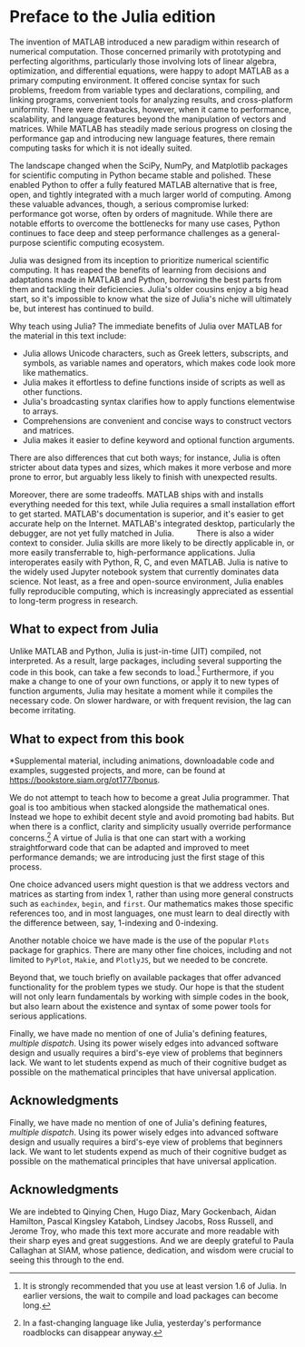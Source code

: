 # Preface to the Julia edition

The invention of MATLAB introduced a new paradigm within research of numerical computation. Those concerned primarily with prototyping and perfecting algorithms, particularly those involving lots of linear algebra, optimization, and differential equations, were happy to adopt MATLAB as a primary computing environment. It offered concise syntax for such problems, freedom from variable types and declarations, compiling, and linking programs, convenient tools for analyzing results, and cross-platform uniformity. There were drawbacks, however, when it came to performance, scalability, and language features beyond the manipulation of vectors and matrices. While MATLAB has steadily made serious progress on closing the performance gap and introducing new language features, there remain computing tasks for which it is not ideally suited.

The landscape changed when the SciPy, NumPy, and Matplotlib packages for scientific computing in Python became stable and polished. These enabled Python to offer a fully featured MATLAB alternative that is free, open, and tightly integrated with a much larger world of computing. Among these valuable advances, though, a serious compromise lurked: performance got worse, often by orders of magnitude. While there are notable efforts to overcome the bottlenecks for many use cases, Python continues to face deep and steep performance challenges as a general-purpose scientific computing ecosystem.

Julia was designed from its inception to prioritize numerical scientific computing. It has reaped the benefits of learning from decisions and adaptations made in MATLAB and Python, borrowing the best parts from them and tackling their deficiencies. Julia's older cousins enjoy a big head start, so it's impossible to know what the size of Julia's niche will ultimately be, but interest has continued to build.

Why teach using Julia? The immediate benefits of Julia over MATLAB for the material in this text include:

* Julia allows Unicode characters, such as Greek letters, subscripts, and symbols, as variable names and operators, which makes code look more like mathematics.
* Julia makes it effortless to define functions inside of scripts as well as other functions.
* Julia's broadcasting syntax clarifies how to apply functions elementwise to arrays.
* Comprehensions are convenient and concise ways to construct vectors and matrices.
* Julia makes it easier to define keyword and optional function arguments.

There are also differences that cut both ways; for instance, Julia is often stricter about data types and sizes, which makes it more verbose and more prone to error, but arguably less likely to finish with unexpected results. 

Moreover, there are some tradeoffs. MATLAB ships with and installs everything needed for this text, while Julia requires a small installation effort to get started. MATLAB's documentation is superior, and it's easier to get accurate help on the Internet. MATLAB's integrated desktop, particularly the debugger, are not yet fully matched in Julia.
        
There is also a wider context to consider. Julia skills are more likely to be directly applicable in, or more easily transferrable to, high-performance applications. Julia interoperates easily with Python, R, C, and even MATLAB. Julia is native to the widely used Jupyter notebook system that currently dominates data science. Not least, as a free and open-source environment, Julia enables fully reproducible computing, which is increasingly appreciated as essential to long-term progress in research.

## What to expect from Julia

Unlike MATLAB and Python, Julia is just-in-time (JIT) compiled, not interpreted. As a result, large packages, including several supporting the code in this book, can take a few seconds to load.[^version] Furthermore, if you make a change to one of your own functions, or apply it to new types of function arguments, Julia may hesitate a moment while it compiles the necessary code. On slower hardware, or with frequent revision, the lag can become irritating.

[^version]: It is strongly recommended that you use at least version 1.6 of Julia. In earlier versions, the wait to compile and load packages can become long.

## What to expect from this book

*Supplemental material, including animations, downloadable code and examples, suggested projects, and more, can be found at https://bookstore.siam.org/ot177/bonus.

We do not attempt to teach how to become a great Julia programmer. That goal is too ambitious when stacked alongside the mathematical ones. Instead we hope to exhibit decent style and avoid promoting bad habits. But when there is a conflict, clarity and simplicity usually override performance concerns.[^fast]  A virtue of Julia is that one can start with a working straightforward code that can be adapted and improved to meet performance demands; we are introducing just the first stage of this process.

[^fast]: In a fast-changing language like Julia, yesterday's performance roadblocks can disappear anyway.

One choice advanced users might question is that we address vectors and matrices as starting from index 1, rather than using more general constructs such as `eachindex`, `begin`, and `first`. Our mathematics makes those specific references too, and in most languages, one must learn to deal directly with the difference between, say, 1-indexing and 0-indexing. 

Another notable choice we have made is the use of the popular `Plots` package for graphics. There are many other fine choices, including and not limited to `PyPlot`, `Makie`, and `PlotlyJS`, but we needed to be concrete.

Beyond that, we touch briefly on available packages that offer advanced functionality for the problem types we study. Our hope is that the student will not only learn fundamentals by working with simple codes in the book, but also learn about the existence and syntax of some power tools for serious applications.

Finally, we have made no mention of one of Julia's defining features, *multiple dispatch*. Using its power wisely edges into advanced software design and usually requires a bird's-eye view of problems that beginners lack. We want to let students expend as much of their cognitive budget as possible on the mathematical principles that have universal application. 

## Acknowledgments

Finally, we have made no mention of one of Julia's defining features, *multiple dispatch*. Using its power wisely edges into advanced software design and usually requires a bird's-eye view of problems that beginners lack. We want to let students expend as much of their cognitive budget as possible on the mathematical principles that have universal application. 

## Acknowledgments

We are indebted to Qinying Chen, Hugo Diaz, Mary Gockenbach, Aidan Hamilton, Pascal Kingsley Kataboh, Lindsey Jacobs, Ross Russell, and Jerome Troy, who made this text more accurate and more readable with their sharp eyes and great suggestions. And we are deeply grateful to Paula Callaghan at SIAM, whose patience, dedication, and wisdom were crucial to seeing this through to the end.
